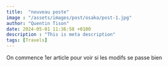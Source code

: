 ```yaml
---
title:  "nouveau poste"
image : "/assets/images/post/osaka/post-1.jpg"
author: "Quentin Tison"
date: 2024-05-01 11:36:58 +0100
description : "This is meta description"
tags: [Travels]
---
```

On commence 1er article pour voir si les modifs se passe bien 
